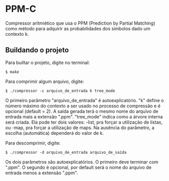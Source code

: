 # PPM-C

Compressor aritmiético que usa o PPM (Prediction by Partial Matching) como método
para adquirir as probabilidades dos símbolos dado um contexto k.

## Buildando o projeto

Para builtar o projeto, digite no terminal:

`$ make`

Para comprimir algum arquivo, digite:

`$ ./compressor -c arquivo_de_entrada k tree_mode`

O primeiro parâmetro "arquivo_de_entrada" é autoexplicatório. 
"k" define o número máximo do contexto a ser usado no processo de compressão e é opcional (default = 2).
A saída gerada terá o mesmo nome do arquivo de entrada mais a extensão ".ppm".
"tree_mode" indica como a árvore interna será criada. Ela pode ter dois valores: -list, pra forçar a utilização
de listas, ou -map, pra forçar a utilização de maps. Na ausência do parâmetro, a escolha (automática) dependerá do valor de k.

Para descomprimir, digite:

`$ ./compressor -d arquivo_de_entrada arquivo_de_saída`

Os dois parâmetros são autoexplicatórios. O primeiro deve terminar com ".ppm". O segundo é opcional,
por default será o nome do arquivo de entrada menos a extensão ".ppm".
